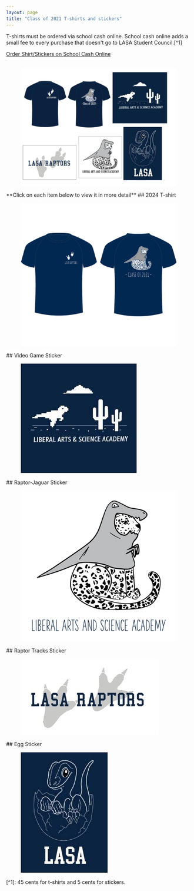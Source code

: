 ```yaml
---
layout: page
title: "Class of 2021 T-shirts and stickers"
---
```

T-shirts must be ordered via school cash online. School cash online adds a small fee to every purchase that doesn't go to LASA Student Council.[^1]
<div markdown="0"><a href="https://example.com" target="_blank" class="btn btn--info">Order Shirt/Stickers on School Cash Online</a></div>
<br>
<figure>
    <a href="/images/2021Layout1.jpg"><img src="/images/2021Layout1.jpg" width="500"></a>
</figure>
**Click on each item below to view it in more detail**
## 2024 T-shirt
<figure>
    <a href="/images/2021shirt.jpg"><img src="/images/2021shirt.jpg" width="500"></a>
</figure>
## Video Game Sticker
<figure>
    <a href="/images/sticker1.jpg"><img src="/images/sticker1.jpg"></a>
</figure>
## Raptor-Jaguar Sticker
<figure>
    <a href="/images/sticker2.jpg"><img src="/images/sticker2.jpg" width="500"></a>
</figure>
## Raptor Tracks Sticker
<figure>
    <a href="/images/sticker3.jpg"><img src="/images/sticker3.jpg"></a>
</figure>
## Egg Sticker
<figure>
    <a href="/images/sticker4.jpg"><img src="/images/sticker4.jpg"></a>
</figure>
[^1]: 45 cents for t-shirts and 5 cents for stickers.
